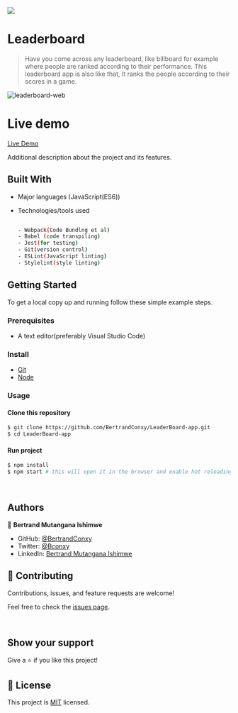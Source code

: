  
![](https://img.shields.io/badge/Leaderboard-blue)

# Leaderboard
>Have you come across any leaderboard, like billboard for example where people are ranked according to their performance. This leaderboard app is also like that, It ranks the people according to their scores in a game.

![leaderboard-web](https://user-images.githubusercontent.com/90222110/163834716-5173ab5b-0437-45ad-84d0-41fb4bb6fdff.png)


# Live demo

[Live Demo ](https://bertrandconxy.github.io/LeaderBoard-app/)


Additional description about the project and its features.
## Built With

- Major languages (JavaScript(ES6))
- Technologies/tools used 

  
  ``` bash
 
  - Webpack(Code Bundlng et al)
  - Babel (code transpiling)
  - Jest(for testing)
  - Git(version control)
  - ESLint(JavaScript linting)
  - Stylelint(style linting)

  ```


## Getting Started

To get a local copy up and running follow these simple example steps.

### Prerequisites
 - A text editor(preferably Visual Studio Code)
### Install
  -  [Git](https://git-scm.com/downloads)
  -  [Node](https://nodejs.org/en/download/)
### Usage
#### Clone this repository

```bash
$ git clone https://github.com/BertrandConxy/LeaderBoard-app.git
$ cd LeaderBoard-app

```
#### Run project

```bash
$ npm install
$ npm start # this will open it in the browser and enable hot reloading
```

  <br>


## Authors

👤 **Bertrand Mutangana Ishimwe**

- GitHub: [@BertrandConxy](https://github.com/BertrandConxy)
- Twitter: [@Bconxy](https://twitter.com/BertrandMutanga)
- LinkedIn: [Bertrand Mutangana Ishimwe](https://www.linkedin.com/in/bertrandmutangana)


## 🤝 Contributing

Contributions, issues, and feature requests are welcome!

Feel free to check the [issues page](https://github.com/BertrandConxy/LeaderBoard-app/issues).

<br>

## Show your support

Give a ⭐️ if you like this project!

## 📝 License

This project is [MIT](https://opensource.org/licenses/MIT) licensed.
 
